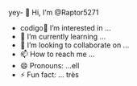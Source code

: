 yey- 👋 Hi, I’m @Raptor5271
- codigo👀 I’m interested in ...
- 🌱 I’m currently learning ...
- 💞️ I’m looking to collaborate on ...
- 📫 How to reach me ...
- 😄 Pronouns: ...ell
- ⚡ Fun fact: ... très 

<!---
Raptor5271/Raptor5271 is a ✨ special ✨ repository because its `README.md` (this file) appears on your GitHub profile.
You can click the Preview link to take a look at your changes.
--->
